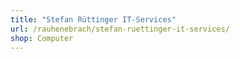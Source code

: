 ```yaml
---
title: "Stefan Rüttinger IT-Services"
url: /rauhenebrach/stefan-ruettinger-it-services/
shop: Computer
---
```

